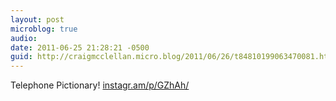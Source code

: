 ```yaml
---
layout: post
microblog: true
audio: 
date: 2011-06-25 21:28:21 -0500
guid: http://craigmcclellan.micro.blog/2011/06/26/t84810199063470081.html
---
```

Telephone Pictionary! [instagr.am/p/GZhAh/](http://instagr.am/p/GZhAh/)

